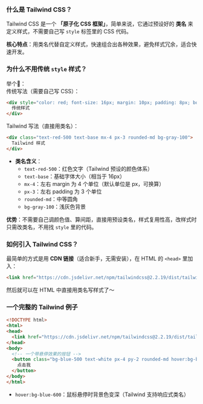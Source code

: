 ### **什么是 Tailwind CSS？**  

Tailwind CSS 是一个 **「原子化 CSS 框架」**，简单来说，它通过预设好的 **类名** 来定义样式，不需要自己写 `style` 标签里的 CSS 代码。  

**核心特点**：用类名代替自定义样式，快速组合出各种效果，避免样式冗余，适合快速开发。

### **为什么不用传统 `style` 样式？**  

举个🌰：  
传统写法（需要自己写 CSS）：  

```html
<div style="color: red; font-size: 16px; margin: 10px; padding: 8px; border-radius: 4px; background-color: #f0f0f0;">
  传统样式
</div>
```  

Tailwind 写法（直接用类名）：  

```html
<div class="text-red-500 text-base mx-4 px-3 rounded-md bg-gray-100">
  Tailwind 样式
</div>
```  

- **类名含义**：  
  - `text-red-500`：红色文字（Tailwind 预设的颜色体系）  
  - `text-base`：基础字体大小（相当于 16px）  
  - `mx-4`：左右 margin 为 4 个单位（默认单位是 px，可换算）  
  - `px-3`：左右 padding 为 3 个单位  
  - `rounded-md`：中等圆角  
  - `bg-gray-100`：浅灰色背景  

**优势**：不需要自己调颜色值、算间距，直接用预设类名，样式复用性高，改样式时只需改类名，不用找 `style` 里的代码。

### **如何引入 Tailwind CSS？**  

最简单的方式是用 **CDN 链接**（适合新手，无需安装），在 HTML 的 `<head>` 里加入：  

```html
<link href="https://cdn.jsdelivr.net/npm/tailwindcss@2.2.19/dist/tailwind.min.css" rel="stylesheet">
```  

然后就可以在 HTML 中直接用类名写样式了～

### **一个完整的 Tailwind 例子**  

```html
<!DOCTYPE html>
<html>
<head>
  <link href="https://cdn.jsdelivr.net/npm/tailwindcss@2.2.19/dist/tailwind.min.css" rel="stylesheet">
</head>
<body>
  <!-- 一个带悬停效果的按钮 -->
  <button class="bg-blue-500 text-white px-4 py-2 rounded-md hover:bg-blue-600">
    点击我
  </button>
</body>
</html>
```  

- `hover:bg-blue-600`：鼠标悬停时背景色变深（Tailwind 支持响应式类名）  
